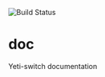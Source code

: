 ![Build Status](https://github.com/yeti-switch/doc/actions/workflows/tests.yml/badge.svg)
# doc
Yeti-switch documentation
